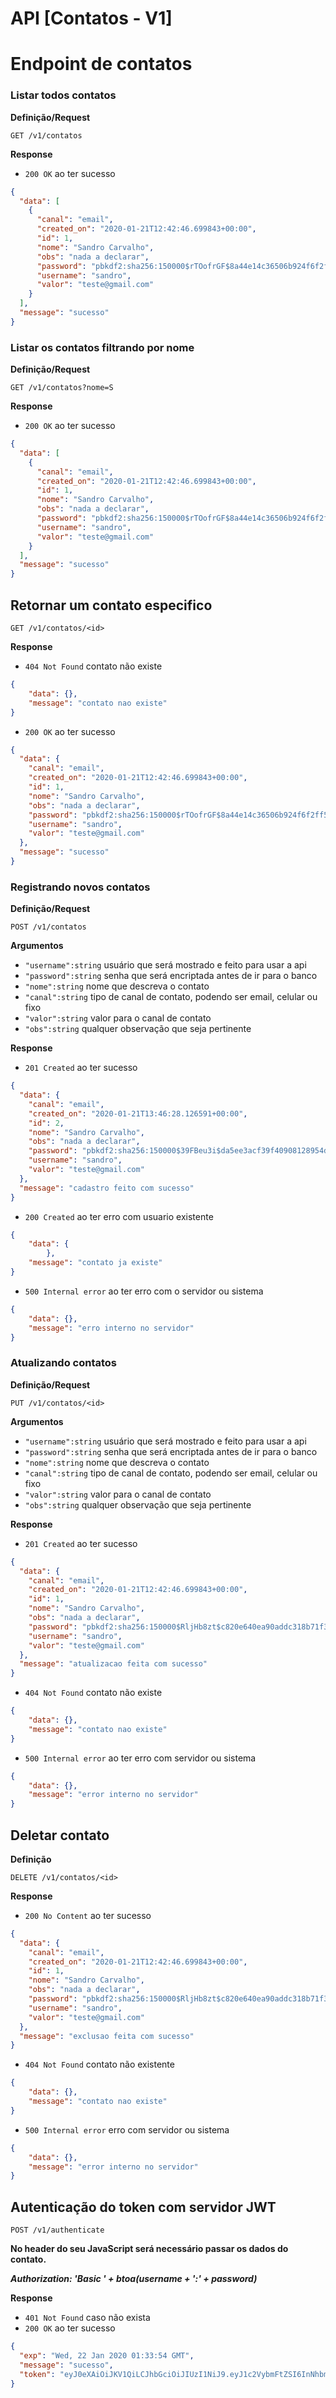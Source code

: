 # API [Contatos - V1]

# Endpoint de contatos

### Listar todos contatos

**Definição/Request**

`GET /v1/contatos`

**Response**

- `200 OK` ao ter sucesso

```json
{
  "data": [
    {
      "canal": "email",
      "created_on": "2020-01-21T12:42:46.699843+00:00",
      "id": 1,
      "nome": "Sandro Carvalho",
      "obs": "nada a declarar",
      "password": "pbkdf2:sha256:150000$rTOofrGF$8a44e14c36506b924f6f2ff5705dd682eab2dd6a77c5501e083f8e01fc755211",
      "username": "sandro",
      "valor": "teste@gmail.com"
    }
  ],
  "message": "sucesso"
}
```
### Listar os contatos filtrando por nome

**Definição/Request**

`GET /v1/contatos?nome=S`

**Response**

- `200 OK` ao ter sucesso

```json
{
  "data": [
    {
      "canal": "email",
      "created_on": "2020-01-21T12:42:46.699843+00:00",
      "id": 1,
      "nome": "Sandro Carvalho",
      "obs": "nada a declarar",
      "password": "pbkdf2:sha256:150000$rTOofrGF$8a44e14c36506b924f6f2ff5705dd682eab2dd6a77c5501e083f8e01fc755211",
      "username": "sandro",
      "valor": "teste@gmail.com"
    }
  ],
  "message": "sucesso"
}
```


## Retornar um contato especifico

`GET /v1/contatos/<id>`

**Response**

- `404 Not Found` contato não existe

```json
{
    "data": {},
    "message": "contato nao existe"
}
```

- `200 OK` ao ter sucesso

```json
{
  "data": {
    "canal": "email",
    "created_on": "2020-01-21T12:42:46.699843+00:00",
    "id": 1,
    "nome": "Sandro Carvalho",
    "obs": "nada a declarar",
    "password": "pbkdf2:sha256:150000$rTOofrGF$8a44e14c36506b924f6f2ff5705dd682eab2dd6a77c5501e083f8e01fc755211",
    "username": "sandro",
    "valor": "teste@gmail.com"
  },
  "message": "sucesso"
}
```


### Registrando novos contatos

**Definição/Request**

`POST /v1/contatos`

**Argumentos**

- `"username":string` usuário que será mostrado e feito para usar a api
- `"password":string` senha que será encriptada antes de ir para o banco
- `"nome":string` nome que descreva o contato
- `"canal":string` tipo de canal de contato, podendo ser email, celular ou fixo
- `"valor":string` valor para o canal de contato
- `"obs":string` qualquer observação que seja pertinente


**Response**

- `201 Created` ao ter sucesso

```json
{
  "data": {
    "canal": "email",
    "created_on": "2020-01-21T13:46:28.126591+00:00",
    "id": 2,
    "nome": "Sandro Carvalho",
    "obs": "nada a declarar",
    "password": "pbkdf2:sha256:150000$39FBeu3i$da5ee3acf39f40908128954dbf15dcfa83cee5fc70d8ccce372d26649748cfbf",
    "username": "sandro",
    "valor": "teste@gmail.com"
  },
  "message": "cadastro feito com sucesso"
}
```

- `200 Created` ao ter erro com usuario existente

```json
{
    "data": {
        },
    "message": "contato ja existe"
}
```

- `500 Internal error` ao ter erro com o servidor ou sistema

```json
{
    "data": {},
    "message": "erro interno no servidor"
}
```


### Atualizando contatos

**Definição/Request**

`PUT /v1/contatos/<id>`

**Argumentos**

- `"username":string` usuário que será mostrado e feito para usar a api
- `"password":string` senha que será encriptada antes de ir para o banco
- `"nome":string` nome que descreva o contato
- `"canal":string` tipo de canal de contato, podendo ser email, celular ou fixo
- `"valor":string` valor para o canal de contato
- `"obs":string` qualquer observação que seja pertinente

**Response**

- `201 Created` ao ter sucesso

```json
{
  "data": {
    "canal": "email",
    "created_on": "2020-01-21T12:42:46.699843+00:00",
    "id": 1,
    "nome": "Sandro Carvalho",
    "obs": "nada a declarar",
    "password": "pbkdf2:sha256:150000$RljHb8zt$c820e640ea90addc318b71f39edbb5ce912bb4734c27f6b843e665b1b9c4a117",
    "username": "sandro",
    "valor": "teste@gmail.com"
  },
  "message": "atualizacao feita com sucesso"
}
```

- `404 Not Found` contato não existe

```json
{
    "data": {},
    "message": "contato nao existe"
}
```

- `500 Internal error` ao ter erro com servidor ou sistema

```json
{
    "data": {},
    "message": "error interno no servidor"
}
```

## Deletar contato

**Definição**

`DELETE /v1/contatos/<id>`

**Response**

- `200 No Content` ao ter sucesso

```json
{
  "data": {
    "canal": "email",
    "created_on": "2020-01-21T12:42:46.699843+00:00",
    "id": 1,
    "nome": "Sandro Carvalho",
    "obs": "nada a declarar",
    "password": "pbkdf2:sha256:150000$RljHb8zt$c820e640ea90addc318b71f39edbb5ce912bb4734c27f6b843e665b1b9c4a117",
    "username": "sandro",
    "valor": "teste@gmail.com"
  },
  "message": "exclusao feita com sucesso"
}
```

- `404 Not Found` contato não existente

```json
{
    "data": {},
    "message": "contato nao existe"
}
```

- `500 Internal error` erro com servidor ou sistema

```json
{
    "data": {},
    "message": "error interno no servidor"
}
```

## Autenticação do token com servidor JWT

`POST /v1/authenticate`

**No header do seu JavaScript será necessário passar os dados do contato.**

***Authorization: 'Basic ' + btoa(username + ':' + password)***

**Response**

- `401 Not Found` caso não exista
- `200 OK` ao ter sucesso

```json
{
  "exp": "Wed, 22 Jan 2020 01:33:54 GMT",
  "message": "sucesso",
  "token": "eyJ0eXAiOiJKV1QiLCJhbGciOiJIUzI1NiJ9.eyJ1c2VybmFtZSI6InNhbmRybyIsImV4cCI6MTU3OTY1NjgzNH0.-9DS1-IW_AxrKVV5PO002T-oXFpERVKSmKHo_x_PHGs"
}
```


